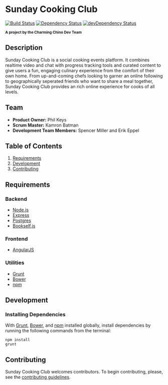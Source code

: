 # Sunday Cooking Club
[![Build Status](https://travis-ci.org/charming-chino/charming-chino.svg?branch=master)](https://travis-ci.org/charming-chino/charming-chino)
[![Dependency Status](https://david-dm.org/charming-chino/charming-chino.svg)](https://david-dm.org/charming-chino/charming-chino)
[![devDependency Status](https://david-dm.org/charming-chino/charming-chino/dev-status.svg)](https://david-dm.org/charming-chino/charming-chino#info=devDependencies)

<p><sup><strong>A project by the Charming Chino Dev Team</strong></sup></p>


## Description
Sunday Cooking Club is a social cooking events platform. It combines realtime video and chat with progress tracking tools and curated content to give users a fun, engaging culinary experience from the comfort of their own home. From up-and-coming chefs looking to garner an online following to geographically seperated friends who want to share a meal together, Sunday Cooking Club provides an rich online experience for cooks of all levels.

## Team
- __Product Owner:__ Phil Keys
- __Scrum Master:__ Kamron Batman
- __Development Team Members:__ Spencer Miller and Erik Eppel

## Table of Contents
1. [Requirements](#requirements)
2. [Development](#development)
3. [Contributing](#contributing)

## Requirements

### Backend
- [Node.js](https://nodejs.org/)
- [Express](http://expressjs.com/)
- [Postgres](http://www.postgresql.org/)
- [Bookself.js](http://bookshelfjs.org/)

### Frontend
- [AngularJS](https://angularjs.org/)

### Utilities
- [Grunt](http://gruntjs.com/)
- [Bower](http://bower.io/)
- [npm](https://www.npmjs.com/)

## Development

### Installing Dependencies

With [Grunt](http://gruntjs.com/), [Bower](http://bower.io/), and [npm](https://www.npmjs.com/#getting-started) installed globally, install dependencies by running the following commands from the terminal:
```
npm install
grunt
```

## Contributing

Sunday Cooking Club welcomes contributors. To begin contributing, please, see the [contributing guidelines](CONTRIBUTING.md).
